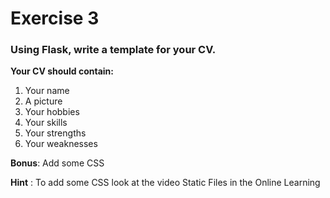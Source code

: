 # Exercise 3

### Using Flask, write a template for your CV.

**Your CV should contain:**
1. Your name
2. A picture
3. Your hobbies
4. Your skills
5. Your strengths
6. Your weaknesses

**Bonus**: Add some CSS

**Hint** : To add some CSS look at the video Static Files in the Online Learning
